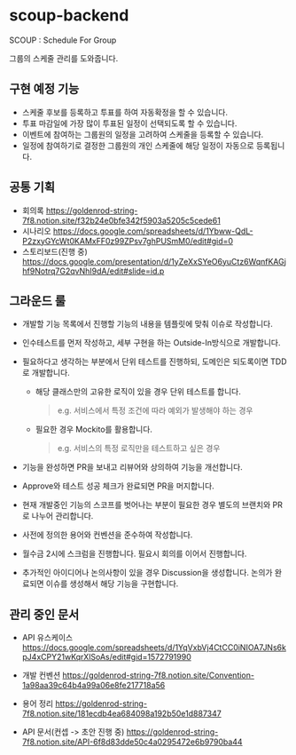 # scoup-backend
SCOUP : Schedule For Group

그룹의 스케줄 관리를 도와줍니다.

## 구현 예정 기능

- 스케줄 후보를 등록하고 투표를 하여 자동확정을 할 수 있습니다.
- 투표 마감일에 가장 많이 투표된 일정이 선택되도록 할 수 있습니다.
- 이벤트에 참여하는 그룹원의 일정을 고려하여 스케줄을 등록할 수 있습니다.
- 일정에 참여하기로 결정한 그룹원의 개인 스케줄에 해당 일정이 자동으로 등록됩니다.

## 공통 기획

- 회의록 https://goldenrod-string-7f8.notion.site/f32b24e0bfe342f5903a5205c5cede61
- 시나리오 https://docs.google.com/spreadsheets/d/1Ybww-QdL-P2zxyGYcWt0KAMxFF0z99ZPsv7ghPUSmM0/edit#gid=0
- 스토리보드(진행 중) https://docs.google.com/presentation/d/1yZeXxSYeO6yuCtz6WqnfKAGjhf9Notrq7G2qvNhI9dA/edit#slide=id.p

<!-- 추후 공통 레포로 이동 고려 -->

## 그라운드 룰

- 개발할 기능 목록에서 진행할 기능의 내용을 템플릿에 맞춰 이슈로 작성합니다.

- 인수테스트를 먼저 작성하고, 세부 구현을 하는 Outside-In방식으로 개발합니다.

- 필요하다고 생각하는 부분에서 단위 테스트를 진행하되, 도메인은 되도록이면 TDD로 개발합니다.

  - 해당 클래스만의 고유한 로직이 있을 경우 단위 테스트를 합니다.

    > e.g. 서비스에서 특정 조건에 따라 예외가 발생해야 하는 경우

  - 필요한 경우 Mockito를 활용합니다.

    > e.g. 서비스의 특정 로직만을 테스트하고 싶은 경우

- 기능을 완성하면 PR을 보내고 리뷰어와 상의하여 기능을 개선합니다.

- Approve와 테스트 성공 체크가 완료되면 PR을 머지합니다.

- 현재 개발중인 기능의 스코프를 벗어나는 부분이 필요한 경우 별도의 브랜치와 PR로 나누어 관리합니다.

- 사전에 정의한 용어와 컨벤션을 준수하여 작성합니다.

- 월수금 2시에 스크럼을 진행합니다. 필요시 회의를 이어서 진행합니다.

- 추가적인 아이디어나 논의사항이 있을 경우 Discussion을 생성합니다. 논의가 완료되면 이슈를 생성해서 해당 기능을 구현합니다.

## 관리 중인 문서

- API 유스케이스 https://docs.google.com/spreadsheets/d/1YqVxbVj4CtCC0iNIOA7JNs6kpJ4xCPY21wKqrXlSoAs/edit#gid=1572791990

- 개발 컨벤션 https://goldenrod-string-7f8.notion.site/Convention-1a98aa39c64b4a99a06e8fe217718a56

- 용어 정리 https://goldenrod-string-7f8.notion.site/181ecdb4ea684098a192b50e1d887347

- API 문서(컨셉 -> 초안 진행 중) https://goldenrod-string-7f8.notion.site/API-6f8d83dde50c4a0295472e6b9790ba44
